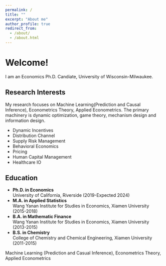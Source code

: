 ```yaml
---
permalink: /
title: ""
excerpt: "About me"
author_profile: true
redirect_from: 
  - /about/
  - /about.html
---
```


# Welcome!

I am an Economics Ph.D. Candiate, University of Wisconsin-Milwaukee. 

## Research Interests

My research focuses on Machine Learning(Prediction and Causal Inference), Econometrics Theory, Applied Econometrics. The primary machinery is dynamic optimization, game theory, mechanism design and information design.

* Dynamic Incentives
* Distribution Channel
* Supply Risk Management
* Behavioral Economics
* Pricing
* Human Capital Management
* Healthcare IO



## Education

* **Ph.D. in Economics**   
University of California, Riverside (2019-Expected 2024)
* **M.A. in Applied Statistics**    
Wang Yanan Institute for Studies in Economics, Xiamen University (2015-2018)
* **B.A. in Mathematic Finance**    
Wang Yanan Institute for Studies in Economics, Xiamen University (2013-2015)
* **B.S. in Chemistry**    
College of Chemistry and Chemical Engineering, Xiamen University (2011-2015)




Machine Learning (Prediction and Casual Inference), Econometrics Theory, Applied Econometrics 

